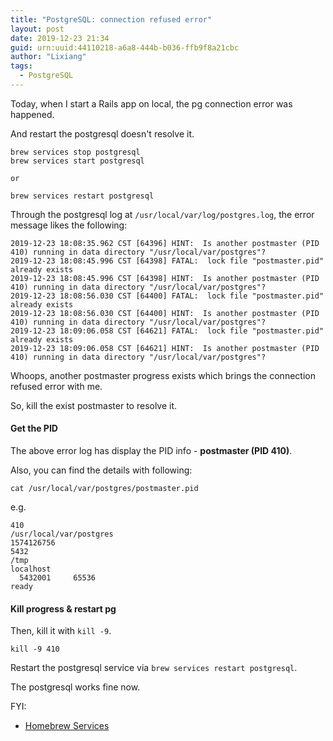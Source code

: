 ```yaml
---
title: "PostgreSQL: connection refused error"
layout: post
date: 2019-12-23 21:34
guid: urn:uuid:44110218-a6a8-444b-b036-ffb9f8a21cbc
author: "Lixiang"
tags:
  - PostgreSQL
---
```


Today, when I start a Rails app on local, the pg connection error was happened.

And restart the postgresql doesn't resolve it.

```shell
brew services stop postgresql
brew services start postgresql

or

brew services restart postgresql
```

Through the postgresql log at `/usr/local/var/log/postgres.log`, the error message likes the following:

```shell
2019-12-23 18:08:35.962 CST [64396] HINT:  Is another postmaster (PID 410) running in data directory "/usr/local/var/postgres"?
2019-12-23 18:08:45.996 CST [64398] FATAL:  lock file "postmaster.pid" already exists
2019-12-23 18:08:45.996 CST [64398] HINT:  Is another postmaster (PID 410) running in data directory "/usr/local/var/postgres"?
2019-12-23 18:08:56.030 CST [64400] FATAL:  lock file "postmaster.pid" already exists
2019-12-23 18:08:56.030 CST [64400] HINT:  Is another postmaster (PID 410) running in data directory "/usr/local/var/postgres"?
2019-12-23 18:09:06.058 CST [64621] FATAL:  lock file "postmaster.pid" already exists
2019-12-23 18:09:06.058 CST [64621] HINT:  Is another postmaster (PID 410) running in data directory "/usr/local/var/postgres"?
```

Whoops, another postmaster progress exists which brings the connection refused error with me.

So, kill the exist postmaster to resolve it.

#### Get the PID
The above error log has display the PID info - **postmaster (PID 410)**.

Also, you can find the details with following:

```shell
cat /usr/local/var/postgres/postmaster.pid
```

e.g.
```shell
410
/usr/local/var/postgres
1574126756
5432
/tmp
localhost
  5432001     65536
ready
```

#### Kill progress & restart pg
Then, kill it with `kill -9`.

```shell
kill -9 410
```

Restart the postgresql service via `brew services restart postgresql`.

The postgresql works fine now.

FYI:

- [Homebrew Services](https://github.com/Homebrew/homebrew-services)
